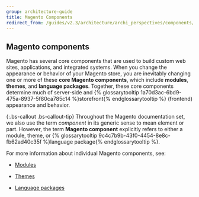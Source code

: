 ```yaml
---
group: architecture-guide
title: Magento Components
redirect_from: /guides/v2.3/architecture/archi_perspectives/components/AComponents.html
---
```


## Magento components

Magento has several core components that are used to build custom web sites, applications, and integrated systems. When you change the appearance or behavior of your Magento store, you are inevitably changing one or more of these **core Magento components**, which include **modules**, **themes**, and **language packages**. Together, these core components determine much of server-side and {% glossarytooltip 1a70d3ac-6bd9-475a-8937-5f80ca785c14 %}storefront{% endglossarytooltip %} (frontend) appearance and behavior.

{:.bs-callout .bs-callout-tip}
Throughout the Magento documentation set, we also use the term _component_ in its generic sense to mean element or part. However, the term **Magento component** explicitly refers to either a module, theme, or {% glossarytooltip 9c4c7b9b-43f0-4454-8e8c-fb62ad40c35f %}language package{% endglossarytooltip %}.

For more information about individual Magento components, see:

* [Modules]({{page.baseurl}}/architecture/components/modules.html)

* [Themes]({{page.baseurl}}/frontend-development/themes.html)

* [Language packages]({{page.baseurl}}/frontend-development/translations.html#m2devgde-xlate-languagepack)

